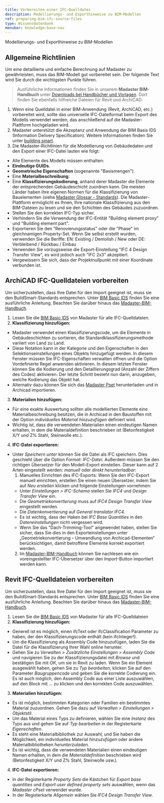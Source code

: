 ```yaml
---
title: Vorbereiten einer IFC-Quelldatei
description: Modellierungs- und Exporthinweise zu BIM-Modellen
ref: preparing-bim-ifc-source-files
type: Wissensdatenbank
menubar: knowledge-base-nav
---
```


Modellierungs- und Exporthinweise zu BIM-Modellen

## Allgemeine Richtlinien

Um eine detaillierte und einfache Berechnung auf Madaster zu gewährleisten, muss das BIM-Modell gut vorbereitet sein. Der folgende Text wird Sie durch die wichtigsten Punkte führen.

> Ausführliche Informationen finden Sie in unserem **Madaster BIM-Handbuch** unter <a href="../resources/downloads" target="_blank">Downloads bei Handbücher und Vorlagen</a>. Dort finden Sie ebenfalls hilfreiche Dateien für Revit und ArchiCAD.

1. Wenn eine Quelldatei in einer BIM-Anwendung (Revit, ArchiCAD, etc.) vorbereitet wird, sollte das universelle IFC-Dateiformat beim Export des Modells verwendet werden, das anschließend auf die Madaster-Plattform hochgeladen wird.
2. Madaster unterstützt die Akzeptanz und Anwendung der BIM Basis IDS (Information Delivery Specification). Weitere Informationen finden Sie unter <a href="https://ucm.buildingsmart.org/use-case-details/2594/en" target="_blank">building smart</a>.
3. Die Madaster-Richtlinien für die Modellierung von Gebäudedaten und den Export einer IFC-Datei lauten wie folgt:
* Alle Elemente des Modells müssen enthalten:
* **Eindeutige GUIDs**.
* **Geometrische Eigenschaften** (sogenannte "Basismengen").
* Eine **Materialbeschreibung**.
* Eine **Klassifizierungskodierung**, anhand derer Madaster die Elemente der entsprechenden Gebäudeschicht zuordnen kann. Die meisten Länder haben ihre eigenen Normen für die Klassifizierung von Bauelementen (siehe <a href="/at/de/knowledge-base/madaster-glossary.md" target="_blank">Madaster Glossar - Standards</a>). Die Madaster-Plattform ermöglicht es Ihnen, Ihre nationale Klassifizierung aus den BIM-Dateien zu lesen und sie den Schichten des Gebäudes zuzuordnen.
* Stellen Sie den korrekten IFC-Typ sicher.
* Verhindern Sie die Verwendung der IFC-Entität "Building element proxy" und "Building element part".
* Exportieren Sie den "Renovierungsstatus" oder die "Phase" im gleichnamigen Property-Set. Wenn Sie selbst erstellt wurden, verwenden Sie die Beriffe:
  EN: Existing / Demolish / New oder DE: Verbleibend / Rückbau / Einbau
* Verwenden Sie vorzugsweise die Export-Einstellung "IFC 4 Design Transfer View", es wird jedoch auch "IFC 2x3" akzeptiert.
* Vergewissern Sie sich, dass der Projektnullpunkt mit einer Koordinate verbunden ist.

## ArchiCAD IFC-Quelldateien vorbereiten

Um sicherzustellen, dass Ihre Datei für den Import geeignet ist, muss sie den BuildSmart-Standards entsprechen. Unter <a href="https://ucm.buildingsmart.org/use-case-details/2594/en" target="_blank">BIM Basic IDS</a> finden Sie eine ausführliche Anleitung. Beachten Sie darüber hinaus das <a href="/files/at/Madaster - BIM Anleitung_AT.pdf" target="_blank">Madaster-BIM-Handbuch</a>.

1. Lesen Sie die <a href="../files/de/BIM%20basis%20ILS_infographicA4_German.pdf" target="_blank">BIM Basic IDS</a> von Madaster für alle IFC-Quelldateien.
2. **Klassifizierung hinzufügen:**
  * Madaster verwendet einen Klassifizierungscode, um die Elemente in Gebäudeschichten zu sortieren, die Standardklassifizierungsmethode variiert von Land zu Land.
  * Diese Notation kann in der Kategorie und den Eigenschaften in den Selektionseinstellungen eines Objekts hinzugefügt werden. In diesem Fenster müssen Sie IFC-Eigenschaften verwalten öffnen und die Option Vordefinierte Regel anwenden aktivieren. In diesem letzten Fenster können Sie die Kodierung und den Detaillierungsgrad (Anzahl der Ziffern des Codes) aktivieren. Der letzte Schritt besteht nun darin, anzugeben, welche Kodierung das Objekt hat.
  * Alternativ dazu können Sie sich das  <a href="/at/de/knowledge-base/madaster-property-set.html#madaster-archicad-eigenschaftssatz-cpset_madaster" target="_blank">Madaster Pset</a> herunterladen und in Archicad importieren.
3. **Materialien hinzufügen:**
  * Für eine exakte Auswertung sollten alle modellierten Elemente eine Materialbeschreibung besitzen, die in Archicad in den Baustoffen mit der Option *individuelles Material hinzuzufügen* definiert wird.
  * Wichtig ist, dass die verwendeten Materialien einen eindeutigen Namen erhalten, in dem die Materialdefinition beschrieben ist (Betonfestigkeit X/Y und Z% Stahl, Steinwolle etc.).
4. **IFC-Datei exportieren:**
  * Unter *Speichern unter* können Sie die Datei als IFC speichern. Dies geschieht über die Option *Format: IFC-Datei*. Außerdem müssen Sie den richtigen *Übersetzer* für den Modell-Export einstellen. Dieser kann auf 2 Arten eingestellt werden: *manuell* oder *direkt herunterladbar*:
    1. Manuelles Einrichten des IFC-Exports: Wenn Sie den IFC-Export manuell einrichten, erstellen Sie einen neuen Übersetzer, indem Sie auf *Neu erstellen* klicken und folgende Einstellungen vornehmen:
    * Unter *Einstellungen > IFC-Schema* stellen Sie *IFC4* und *Design Transfer View* ein.
    * Die *Geometriekonvertierung* muss auf *IFC4 Design Transfer View* eingestellt werden.
    * Die *Datenkonvertierung* auf *General translator IFC4*.
    * Es ist wichtig, dass der Haken bei *IFC Base Quantities* in den *Dateneinstellungen* nicht vergessen wird.
    * Wenn Sie das "Dach-Trimming-Tool" angewendet haben, stellen Sie sicher, dass Sie dies in den Exporteinstellungen unter „Geometriekonvertierung – Umwandlung von Archicad-Elementen“ berücksichtigen, damit betroffene Elemente korrekt exportiert werden.
    2. Im <a href="/files/at/Madaster - BIM Anleitung_AT.pdf" target="_blank">Madaster-BIM-Handbuch</a> können Sie nachlesen wie ein voreingestellter IFC-Übersetzer über den *Import*-Button importiert werden kann.
      


## Revit IFC-Quelldateien vorbereiten

Um sicherzustellen, dass Ihre Datei für den Import geeignet ist, muss sie den BuildSmart-Standards entsprechen. Unter <a href="https://ucm.buildingsmart.org/use-case-details/2594/en" target="_blank">BIM Basic IDS</a> finden Sie eine ausführliche Anleitung. Beachten Sie darüber hinaus das <a href="/files/at/Madaster - BIM Anleitung_AT.pdf" target="_blank">Madaster-BIM-Handbuch</a>.

1. Lesen Sie die <a href="../files/de/BIM%20basis%20ILS_infographicA4_German.pdf" target="_blank">BIM Basic IDS</a> von Madaster für alle IFC-Quelldateien
2. **Klassifizierung hinzufügen:**  
  * Generell ist es möglich, einen ifcText oder ifcClassification Parameter zu haben, der den Klassifizierungscode enthält (kein ifcInteger!).
  * Um die Klassifizierung als Assembly Code hinzuzufügen, laden Sie <!--<a href="../files/de/2024-03-28_madaster%20GER_Revit.zip" target="_blank">hier</a> --> die Datei für die Klassifizierung Ihrer Wahl online herunter. 
  * Gehen Sie zu *Verwalten > Zusätzliche Einstellungen > Assembly Code* und navigieren Sie zu der Klassifizierungsdatei mit *Browse* und bestätigen Sie mit *OK*, um sie in Revit zu laden. Wenn Sie ein Element ausgewählt haben, gehen Sie zu *Typ bearbeiten*, klicken Sie auf den Parameter *Baugruppencode* und geben Sie die korrekte Codierung ein. Es ist auch möglich, den Assembly Code aus einer Liste auszuwählen, auf den Block mit *...* zu klicken und den korrekten Code auszuwählen.
3. **Materialien hinzufügen:**
  * Es ist möglich, bestimmten Kategorien oder Familien ein bestimmtes Material zuzuordnen. Gehen Sie dazu auf *Verwalten > Einstellungen > Objektstil*.
  * Um das Material eines Typs zu definieren, wählen Sie eine *Instanz* des Typs aus und gehen Sie auf *Typ bearbeiten* in der Registerkarte *Eigenschaften*.
  * Es steht eine Materialbibliothek zur Auswahl, und Sie haben die Möglichkeit, ein individuelles Material *hinzuzufügen* oder andere Materialbibliotheken *herunterzuladen*.
  * Es ist wichtig, dass die verwendeten Materialien einen eindeutigen Namen erhalten, in dem die *Materialdefinition* beschrieben wird (Betonfestigkeit X/Y und Z% Stahl, Steinwolle usw.).

4. **IFC-Datei exportieren:**
  * In der Registerkarte *Property Sets* die Kästchen für *Export base quantities* und *Export user defined property sets* auswählen, wenn das *Madaster cPset* verwendet wurde.
  * In der Registerkarte *Allgemein* wählen Sie *IFC4 Design Transfer View*.


<!-- ## IFC-Modellprüfung

1. Bevor Sie Ihr IFC-Modell auf die Madaster-Plattform hochladen, empfiehlt es sich, eine Vollständigkeitsprüfung durchzuführen (Klassifizierungskodierung, Basismengen, Material usw.). Für diese Prüfung verwenden Sie den kostenlosen BIMcollab ZOOM Public Viewer in Kombination mit den Madaster Smart Views.
2. Der <a href="https://www.bimcollab.com/de/go/free-ifc-viewer/" target="_blank">BIMcollab ZOOM Public Viewer</a> und <a href="https://helpcenter.bimcollab.com/portal/de/kb/articles/smart-view-sets-downloads-de" target="_blank">Madaster Smart Views</a>
können kostenlos heruntergeladen werden. Nach der Installation von BIMCollab Zoom können Sie die programmierten Madaster Smart Views über die Schaltfläche Importieren in das Programm laden. Indem Sie nun Ihr eigenes (IFC) Modell öffnen, kann das Modell, die Smart Views, auf Vollständigkeit geprüft werden. -->
